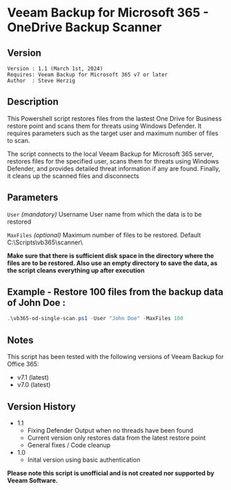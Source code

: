 # Veeam Backup for Microsoft 365 - OneDrive Backup Scanner


## Version
~~~~
Version : 1.1 (March 1st, 2024)
Requires: Veeam Backup for Microsoft 365 v7 or later
Author  : Steve Herzig
~~~~

## Description
This Powershell script restores files from the lastest One Drive for Business restore point and scans them for threats using Windows Defender. It requires parameters such as the target user and maximum number of files to scan. 

The script connects to the local Veeam Backup for Microsoft 365 server, restores files for the specified user, scans them for threats using Windows Defender, and provides detailed threat information if any are found. Finally, it cleans up the scanned files and disconnects 

## Parameters
`User`
_(mandatory)_ Username User name from which the data is to be restored

`MaxFiles`
_(optional)_ Maximum number of files to be restored. Default C:\Scripts\vb365\scanner\

**Make sure that there is sufficient disk space in the directory where the files are to be restored. Also use an empty directory to save the data, as the script cleans everything up after execution**


## Example - Restore 100 files from the backup data of John Doe  :

```powershell
.\vb365-od-single-scan.ps1 -User "John Doe" -MaxFiles 100
```

## Notes

This script has been tested with the following versions of Veeam Backup for Office 365:
  - v7.1 (latest)
  - v7.0 (latest)

## Version History
* 1.1
    * Fixing Defender Output when no threads have been found
    * Current version only restores data from the latest restore point
    * General fixes / Code cleanup       
* 1.0
    * Inital version using basic authentication

**Please note this script is unofficial and is not created nor supported by Veeam Software.**
